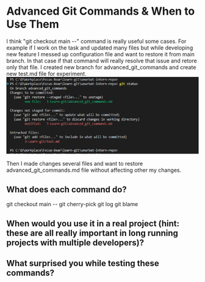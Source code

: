 # Advanced Git Commands & When to Use Them
 I think "git checkout main --<file>" command is really useful some cases. For example if I work on the task and updated many files but while developing new feature I messed up configuration file and want to restore it from main branch. In that case if that command will really resolve that issue and retore only that file. 
I created new branch for advanced_git_commands and create new test.md file for experiment. 
![alt text](image.png)

Then I made changes several files and want to restore advanced_git_commands.md file without affecting other my changes. 
## What does each command do?
git checkout main -- <file> 
git cherry-pick <commit>
git log 
git blame <file> 
## When would you use it in a real project (hint: these are all really important in long running projects with multiple developers)?
## What surprised you while testing these commands?